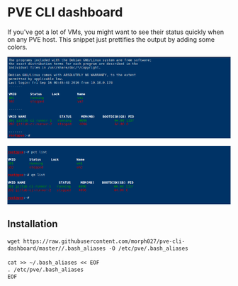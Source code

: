 # PVE CLI dashboard

If you've got a lot of VMs, you might want to see their status quickly when on any PVE host. This snippet just prettifies the output by adding some colors.

![](pve-cli-dashboard.png)

![](pve-cli-dashboard-single.png)

## Installation

```
wget https://raw.githubusercontent.com/morph027/pve-cli-dashboard/master//.bash_aliases -O /etc/pve/.bash_aliases

cat >> ~/.bash_aliases << EOF
. /etc/pve/.bash_aliases
EOF
```
